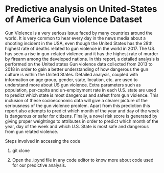# Predictive analysis on United-States of America Gun violence Dataset

Gun Violence is a very serious issue faced by many countries around the world. It is very common to hear every day in the news media about a shooting incident in the USA, even though the United States has the 28th highest rate of deaths related to gun violence in the world in 2017. The US. has seen a rise in gun-related violence and it has the highest rate of murder by firearm among the developed nations. In this report, a detailed analysis is performed on the United states Gun violence data collected from 2013 to 2018 in order to gain a better understanding of how dangerous the gun culture is within the United States. Detailed analysis, coupled with information on age group, gender, state, location, etc. are used to understand more about US gun violence. Extra parameters such as population, per-capita and un-employment rate in each U.S. state are used to predict which state is most dangerous and safest from gun violence. This inclusion of these socioeconomic data will give a clearer picture of the seriousness of the gun violence problem. Apart from this prediction this report also attempts to predict which month of the year and day of the week is dangerous or safer for citizens. Finally, a novel risk score is generated by giving proper weightings to attributes in order to predict which month of the year, day of the week and which U.S. State is most safe and dangerous from gun related violence.

Steps involved in accessing the code

1. git clone <this-repo> 

2. Open the .ipynd file in any code editor to know more about code used for our predictive analysis.
